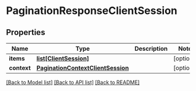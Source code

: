 # PaginationResponseClientSession

## Properties
Name | Type | Description | Notes
------------ | ------------- | ------------- | -------------
**items** | [**list[ClientSession]**](ClientSession.md) |  | [optional] 
**context** | [**PaginationContextClientSession**](PaginationContextClientSession.md) |  | [optional] 

[[Back to Model list]](../README.md#documentation-for-models) [[Back to API list]](../README.md#documentation-for-api-endpoints) [[Back to README]](../README.md)

